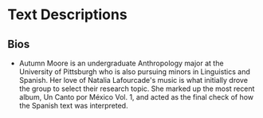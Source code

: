 # Text Descriptions

## Bios
- Autumn Moore is an undergraduate Anthropology major at the University of Pittsburgh who is also pursuing minors in Linguistics and Spanish. Her love of Natalia Lafourcade's music is what initially drove the group to select their research topic. She marked up the most recent album, Un Canto por México Vol. 1, and acted as the final check of how the Spanish text was interpreted.
